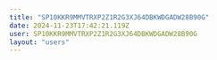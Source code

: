 ```yaml
---
title: "SP10KKR9MMVTRXP2Z1R2G3XJ64DBKWDGADW28B90G"
date: 2024-11-23T17:42:21.119Z
user: SP10KKR9MMVTRXP2Z1R2G3XJ64DBKWDGADW28B90G
layout: "users"
---
```

    